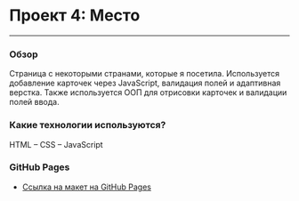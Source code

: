 # Проект 4: Место
____

### Обзор

Страница с некоторыми странами, которые я посетила.
Используется добавление карточек через JavaScript, валидация полей и адаптивная верстка.
Также используется ООП для отрисовки карточек и валидации полей ввода.

### Какие технологии используются?

HTML – CSS – JavaScript

### GitHub Pages

* [Ссылка на макет на GitHub Pages](https://dtakush.github.io/mesto/index.html)

